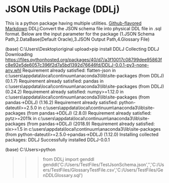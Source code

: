 # JSON Utils Package (DDLj)

This is a python package having multiple utilities. 
[Github-flavored Markdown](https://github.com/deepstartup/jsonutils/)
DDLj:Convert the JSON schema file into physical DDL file in .sql format.
Below are the input parameter for the package (1.JSON Schema Path,2.DataBase(Default Oracle),3.JSON Output Path,4.Glossary File)

(base) C:\Users\Desktop\original upload>pip install DDLJ
Collecting DDLJ
  Downloading https://files.pythonhosted.org/packages/40/d7/a3f10017c08799dee95863fc8e92e5de6057c396f2d7a5bd1392d76646fd/DDLJ-0.0.1-py3-none-any.whl
Requirement already satisfied: flatten-json in c:\users\appdata\local\continuum\anaconda3\lib\site-packages (from DDLJ) (0.1.7)
Requirement already satisfied: pandas in c:\users\appdata\local\continuum\anaconda3\lib\site-packages (from DDLJ) (0.24.2)
Requirement already satisfied: numpy>=1.12.0 in c:\users\appdata\local\continuum\anaconda3\lib\site-packages (from pandas->DDLJ) (1.16.2)
Requirement already satisfied: python-dateutil>=2.5.0 in c:\users\appdata\local\continuum\anaconda3\lib\site-packages (from pandas->DDLJ) (2.8.0)
Requirement already satisfied: pytz>=2011k in c:\users\appdata\local\continuum\anaconda3\lib\site-packages (from pandas->DDLJ) (2018.9)
Requirement already satisfied: six>=1.5 in c:\users\appdata\local\continuum\anaconda3\lib\site-packages (from python-dateutil>=2.5.0->pandas->DDLJ) (1.12.0)
Installing collected packages: DDLJ
Successfully installed DDLJ-0.0.1

(base) C:\Users>python
>>> from DDLj import genddl
>>> genddl('C:/Users/TestFiles/TestJsonSchema.json','','C:/Users/TestFiles/GlossaryTestFile.csv','C:/Users/TestFiles/GenDDLGlossary.sql')
>>>                                                                                                                     

